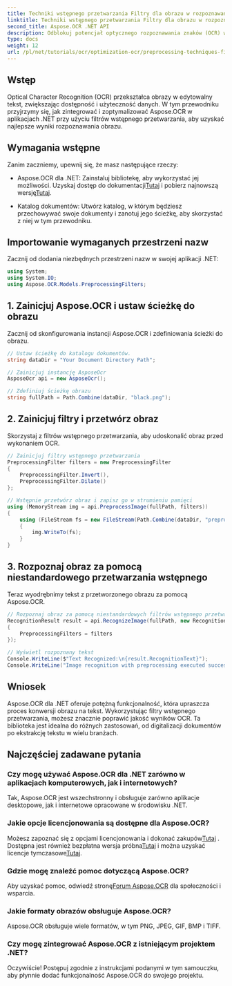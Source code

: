 ```yaml
---
title: Techniki wstępnego przetwarzania Filtry dla obrazu w rozpoznawaniu obrazu OCR
linktitle: Techniki wstępnego przetwarzania Filtry dla obrazu w rozpoznawaniu obrazu OCR
second_title: Aspose.OCR .NET API
description: Odblokuj potencjał optycznego rozpoznawania znaków (OCR) w swoich aplikacjach .NET dzięki Aspose.OCR. Ten przewodnik przedstawia krok po kroku podejście do implementacji OCR przy użyciu filtrów wstępnego przetwarzania.
type: docs
weight: 12
url: /pl/net/tutorials/ocr/optimization-ocr/preprocessing-techniques-filters-for-image/
---
```

## Wstęp

Optical Character Recognition (OCR) przekształca obrazy w edytowalny tekst, zwiększając dostępność i użyteczność danych. W tym przewodniku przyjrzymy się, jak zintegrować i zoptymalizować Aspose.OCR w aplikacjach .NET przy użyciu filtrów wstępnego przetwarzania, aby uzyskać najlepsze wyniki rozpoznawania obrazu.

## Wymagania wstępne

Zanim zaczniemy, upewnij się, że masz następujące rzeczy:

-  Aspose.OCR dla .NET: Zainstaluj bibliotekę, aby wykorzystać jej możliwości. Uzyskaj dostęp do dokumentacji[Tutaj](https://reference.aspose.com/ocr/net/) i pobierz najnowszą wersję[Tutaj](https://releases.aspose.com/ocr/net/).

- Katalog dokumentów: Utwórz katalog, w którym będziesz przechowywać swoje dokumenty i zanotuj jego ścieżkę, aby skorzystać z niej w tym przewodniku.

## Importowanie wymaganych przestrzeni nazw

Zacznij od dodania niezbędnych przestrzeni nazw w swojej aplikacji .NET:

```csharp
using System;
using System.IO;
using Aspose.OCR.Models.PreprocessingFilters;
```

## 1. Zainicjuj Aspose.OCR i ustaw ścieżkę do obrazu

Zacznij od skonfigurowania instancji Aspose.OCR i zdefiniowania ścieżki do obrazu.

```csharp
// Ustaw ścieżkę do katalogu dokumentów.
string dataDir = "Your Document Directory Path";

// Zainicjuj instancję AsposeOcr
AsposeOcr api = new AsposeOcr();

// Zdefiniuj ścieżkę obrazu
string fullPath = Path.Combine(dataDir, "black.png");
```

## 2. Zainicjuj filtry i przetwórz obraz

Skorzystaj z filtrów wstępnego przetwarzania, aby udoskonalić obraz przed wykonaniem OCR.

```csharp
// Zainicjuj filtry wstępnego przetwarzania
PreprocessingFilter filters = new PreprocessingFilter
{
    PreprocessingFilter.Invert(),
    PreprocessingFilter.Dilate()
};

// Wstępnie przetwórz obraz i zapisz go w strumieniu pamięci
using (MemoryStream img = api.PreprocessImage(fullPath, filters))
{
    using (FileStream fs = new FileStream(Path.Combine(dataDir, "preprocessed.png"), FileMode.Create))
    {
        img.WriteTo(fs);
    }
}
```

## 3. Rozpoznaj obraz za pomocą niestandardowego przetwarzania wstępnego

Teraz wyodrębnimy tekst z przetworzonego obrazu za pomocą Aspose.OCR.

```csharp
// Rozpoznaj obraz za pomocą niestandardowych filtrów wstępnego przetwarzania
RecognitionResult result = api.RecognizeImage(fullPath, new RecognitionSettings
{
    PreprocessingFilters = filters
});

// Wyświetl rozpoznany tekst
Console.WriteLine($"Text Recognized:\n{result.RecognitionText}");
Console.WriteLine("Image recognition with preprocessing executed successfully.");
```

## Wniosek

Aspose.OCR dla .NET oferuje potężną funkcjonalność, która upraszcza proces konwersji obrazu na tekst. Wykorzystując filtry wstępnego przetwarzania, możesz znacznie poprawić jakość wyników OCR. Ta biblioteka jest idealna do różnych zastosowań, od digitalizacji dokumentów po ekstrakcję tekstu w wielu branżach.

## Najczęściej zadawane pytania

### Czy mogę używać Aspose.OCR dla .NET zarówno w aplikacjach komputerowych, jak i internetowych?  
Tak, Aspose.OCR jest wszechstronny i obsługuje zarówno aplikacje desktopowe, jak i internetowe opracowane w środowisku .NET.

### Jakie opcje licencjonowania są dostępne dla Aspose.OCR?  
 Możesz zapoznać się z opcjami licencjonowania i dokonać zakupów[Tutaj](https://purchase.conholdate.com/buy) . Dostępna jest również bezpłatna wersja próbna[Tutaj](https://releases.aspose.com/) i można uzyskać licencje tymczasowe[Tutaj](https://purchase.conholdate.com/temporary-license/).

### Gdzie mogę znaleźć pomoc dotyczącą Aspose.OCR?  
Aby uzyskać pomoc, odwiedź stronę[Forum Aspose.OCR](https://forum.aspose.com/c/ocr/16) dla społeczności i wsparcia.

### Jakie formaty obrazów obsługuje Aspose.OCR?  
Aspose.OCR obsługuje wiele formatów, w tym PNG, JPEG, GIF, BMP i TIFF.

### Czy mogę zintegrować Aspose.OCR z istniejącym projektem .NET?  
Oczywiście! Postępuj zgodnie z instrukcjami podanymi w tym samouczku, aby płynnie dodać funkcjonalność Aspose.OCR do swojego projektu.
